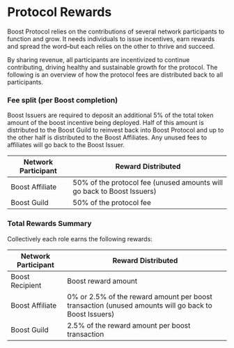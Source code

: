# Protocol Rewards

Boost Protocol relies on the contributions of several network participants to function and grow. It needs individuals to issue incentives, earn rewards and spread the word–but each relies on the other to thrive and succeed.

By sharing revenue, all participants are incentivized to continue contributing, driving healthy and sustainable growth for the protocol. The following is an overview of how the protocol fees are distributed back to all participants.

### **Fee split (per Boost completion)**

Boost Issuers are required to deposit an additional 5% of the total token amount of the boost incentive being deployed. Half of this amount is distributed to the Boost Guild to reinvest back into Boost Protocol and up to the other half is distributed to the Boost Affiliates. Any unused fees to affiliates will go back to the Boost Issuer.

| Network Participant | Reward Distributed                                                     |
| ------------------- | ---------------------------------------------------------------------- |
| Boost Affiliate     | 50% of the protocol fee (unused amounts will go back to Boost Issuers) |
| Boost Guild         | 50% of the protocol fee                                                |

### **Total Rewards Summary**

Collectively each role earns the following rewards:

| Network Participant | Reward Distributed                                                                                   |
| ------------------- | ---------------------------------------------------------------------------------------------------- |
| Boost Recipient     | Boost reward amount                                                                                  |
| Boost Affiliate     | 0% or 2.5% of the reward amount per boost transaction (unused amounts will go back to Boost Issuers) |
| Boost Guild         | 2.5% of the reward amount per boost transaction                                                      |
